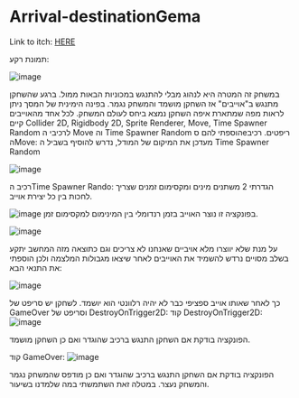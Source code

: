 # Arrival-destinationGema
Link to itch:
[HERE](https://m-h-a.itch.io/arrival-destination)

תמונת רקע:

![image](https://github.com/MHA-FinalProject/Arrival-destinationGema/assets/92233601/5ef1b888-5d1a-4263-ba1d-1b7c59bd63bf)

במשחק זה המטרה היא לנהוג מבלי להתנגש במכוניות הבאות ממול. ברגע שהשחקן מתנגש ב"אוייבים" אז השחקן מושמד והמשחק נגמר.
בפינה הימינית של המסך ניתן לראות מפה שמתארת איפה השחקן נמצא ביחס לעולם המשחק.
לכל אחד מהאוייבים קיים Collider 2D, Rigidbody 2D, Sprite Renderer, Move, Time Spawner Random
לרכיבי ה  Move וה Time Spawner Random הוספתי להם סeריפטים.
רכיב הMove: מעדכן את המיקום של המודל, נדרש להוסיף בשביל ה Time Spawner Random


![image](https://github.com/hodwys/CarGameH/assets/92233601/f39efb7a-0979-49a1-af3a-d259d3589c65)

רכיב הTime Spawner Rando:
הגדרתי 2 משתנים מינים ומקסימום זמנים שצריך לחכות בין כל יצירת אוייב.

![image](https://github.com/hodwys/CarGameH/assets/92233601/a4b88a9b-eb60-4e11-be6d-db57d7cc34e1)
בפונקציה זו נוצר האוייב בזמן רנדומלי בין המינימום למקסימום זמן.

![image](https://github.com/hodwys/CarGameH/assets/92233601/d2ae4c41-73f3-47cf-8e87-a45198a844e7)

על מנת שלא יווצרו מלא אויביים שאנחנו לא צריכים וגם כתוצאה מזה המחשב יתקע בשלב מסויים נרדש להשמיד את האוייבים לאחר שיצאו מגבולות המלצמה ולכן הוספתי את התנאי הבא:

![image](https://github.com/hodwys/CarGameH/assets/92233601/63b6e57a-dfd6-4a4e-827f-2f900ae07a52)

כך לאחר שאותו אוייב ספציפי כבר לא יהיה רלוונטי הוא יושמד.
לשחקן יש סריפט של GameOver וסריפט של DestroyOnTrigger2D:
קוד DestroyOnTrigger2D:
![image](https://github.com/hodwys/CarGameH/assets/92233601/b5f4f3d5-fc4f-4923-9fd5-b7198fedffb8)

הפונקציה בודקת אם השחקן התנגש ברכיב שהוגדר ואם כן השחקן מושמד.

קוד GameOver:
![image](https://github.com/hodwys/CarGameH/assets/92233601/5cceb7f2-6be2-4569-bb08-6fab0445b7ca)

הפונקציה בודקת אם השחקן התנגש ברכיב שהוגדר ואם כן מודפס שהמשחק נגמר והמשחק נעצר.
במטלה זאת השתמשתי במה שלמדנו בשיעור. 
